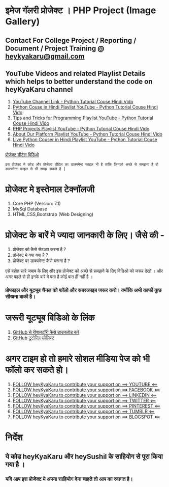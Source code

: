 # इमेज गॅलरी प्रोजेक्ट । PHP Project (Image Gallery)

## Contact For College Project / Reporting / Document / Project Training @ heykyakaru@gmail.com

## YouTube Videos and related Playlist Details which helps to better understand the code on heyKyaKaru channel

1. [YouTube Channel Link - Python Tutorial Couse Hindi Vido](https://www.youtube.com/channel/UCphs2JfmIClR62wbyf76HDg/featured)
2. [Python Couse in Hindi Playlist YouTube - Python Tutorial Couse Hindi Vido](https://www.youtube.com/watch?v=hFbJRORzPK8&list=PLK6wiPavf7QikS9PMYrGZXz1HlE1KZLD3)
3. [Tips and Tricks for Programming Playlist YouTube - Python Tutorial Couse Hindi Vido](https://www.youtube.com/watch?v=vPL6ODrfcwI&list=PLK6wiPavf7QiVLYXrC2TW_fdcZp57MgMB)
4. [PHP Projects Playlist YouTube - Python Tutorial Couse Hindi Vido](https://www.youtube.com/watch?v=aMVVRYaT_NA&list=PLK6wiPavf7QiEj6IPc3lkjz1wR4w9RM6B)
5. [About Our Platform Playlist YouTube - Python Tutorial Couse Hindi Vido](https://www.youtube.com/watch?v=pWEUg4AdbV0&list=PLK6wiPavf7QhMIbSQH56_qgtMvl30TSmj)
6. [Live Python Couser in Hindi Playlist YouTube - Python Tutorial Couse Hindi Vido](https://www.youtube.com/watch?v=W1s0cdaYOa0&list=PLK6wiPavf7QgnXqPf9jBEVr1iNUxiVoHG)


[प्रोजेक्ट डीटेल विडिओ ](https://www.youtube.com/watch?v=aMVVRYaT_NA)

    इस प्रोजेक्ट मे कोड और प्रोजेक्ट डीटेल का डाक्यमेन्ट फाइल भी है ताकि जिनको अच्छे से समझना है वो डाक्यमेन्ट फाइल से भी समझ सकते है |

# प्रोजेक्ट मे इस्तेमाल टेक्नॉलजी 

1. Core PHP (Version: 7.1)
2. MySql Database
3. HTML,CSS,Bootstrap (Web Designing)

# प्रोजेक्ट के बारें मे ज्यादा जानकारी के लिए। जैसे की  -

1. प्रोजेक्ट को कैसे सेटअप करना है ?
2. प्रोजेक्ट मे क्या क्या है ?
3. प्रोजेक्ट पर डाक्यमेन्ट कैसे बनाना है ?

एसे बहोत सारे जबाब के लिए और इस प्रोजेक्ट को अच्छे से समझने के लिए विडिओ को जरूर देखो । 
और अगर पहले से ही इनके बारे मे पता है कोई बात हीं नहीं है । 

### प्रोफाइल और यूट्यूब चैनल को फॉलो और सबस्क्राइब जरूर करो। क्योंकि अभी काफी कुछ सीखना बाकी है। 

# जरूरी यूट्यूब विडिओ के लिंक 

1. [GitHub से रीपाज़टॉरी कैसे डाउनलोड करे](https://www.youtube.com/watch?v=LUyVs2MTlTM&list=PLK6wiPavf7Qjydpc5v-hdIoqCx2V19pHP&index=2&t=0s)
2. [GitHub टूटोरिल प्लेलिस्ट](https://www.youtube.com/playlist?list=PLK6wiPavf7Qjydpc5v-hdIoqCx2V19pHP)

# अगर टाइम हो तो हमारे सोशल मीडिया पेज को भी फॉलो कर सकते हो। 

1. [FOLLOW heyKyaKaru to contribute your support on ==>      YOUTUBE    <==](https://www.youtube.com/channel/UCphs2JfmIClR62wbyf76HDg/featured?view_as=subscriber)
2. [FOLLOW heyKyaKaru to contribute your support on ==>     FACEBOOK    <==](https://www.facebook.com/heykyakaru/)
3. [FOLLOW heyKyaKaru to contribute your support on ==>     LINKEDIN    <==](https://www.linkedin.com/in/heykyakaru/)
4. [FOLLOW heyKyaKaru to contribute your support on ==>     TWITTER     <==](https://twitter.com/heykyakaru)
5. [FOLLOW heyKyaKaru to contribute your support on ==>     PINTEREST   <==](https://in.pinterest.com/heykyakaru/)
6. [FOLLOW heyKyaKaru to contribute your support on ==>     TUMBLR      <==](https://www.tumblr.com/settings/blog/heykyakaru)
7. [FOLLOW heyKyaKaru to contribute your support on ==>     BLOGSPOT    <==](https://heykyakaru.blogspot.com/)


# निर्देश 

## ये कोड heyKyaKaru और heySushil के साहियोग से पूरा किया गया है । 

### यदि आप इस प्रोजेक्ट मे अपना साहियोग देना चाहते तो आप का स्वागत है। 

